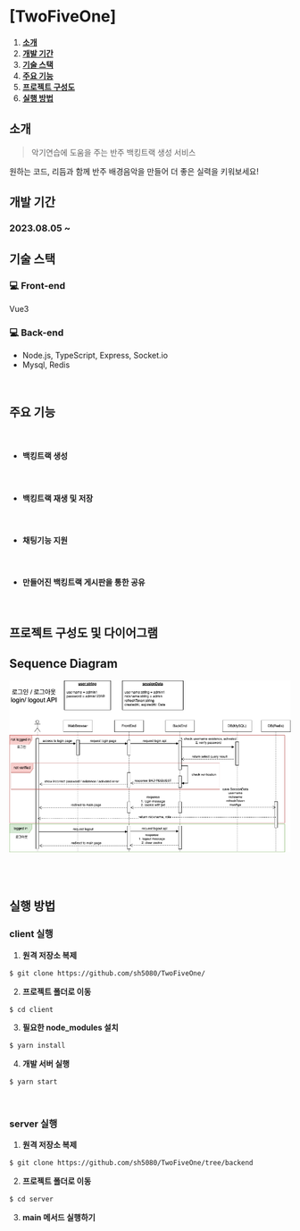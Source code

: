# [TwoFiveOne]

<div>

</div>

1. [**소개**](#소개)
2. [**개발 기간**](#개발-기간)
3. [**기술 스택**](#기술-스택)
4. [**주요 기능**](#주요-기능)
5. [**프로젝트 구성도**](#프로젝트-구성도)
6. [**실행 방법**](#실행-방법)

## 소개

> 악기연습에 도움을 주는 반주 백킹트랙 생성 서비스

원하는 코드, 리듬과 함께 반주 배경음악을 만들어 더 좋은 실력을 키워보세요!

## 개발 기간

### 2023.08.05 ~

## 기술 스택

### 💻 Front-end

Vue3

### 💻 Back-end

- Node.js, TypeScript, Express, Socket.io
- Mysql, Redis

<!-- ## ⭐ Infra Structure

<p align="center">
<img src="https://img.shields.io/badge/Amazon AWS-232F3E?style=for-the-badge&logo=Amazon AWS&logoColor=white"> <img src="https://img.shields.io/badge/Amazon S3-569A31?style=for-the-badge&logo=Amazon S3&logoColor=white">   <img src="https://img.shields.io/badge/Docker-2496ED?style=for-the-badge&logo=Docker&logoColor=white">
</p>

- AWS EC2 와 Docker 를 사용해 서버를 구축했어요.
- AWS S3 이미지 스토리지 서버를 사용하고 있어요.
 -->

<br />

## 주요 기능

<br />

- #### 백킹트랙 생성

<br />

- #### 백킹트랙 재생 및 저장

<br />

- #### 채팅기능 지원

<br />

- #### 만들어진 백킹트랙 게시판을 통한 공유

<br />

<!-- - #### 다크모드 지원 🌙 -->

<!-- <br /> -->

## 프로젝트 구성도 및 다이어그램

## Sequence Diagram

![](diagrams/auth.drawio.png)

<br />

<br />

## 실행 방법

### client 실행

1. **원격 저장소 복제**

```bash
$ git clone https://github.com/sh5080/TwoFiveOne/
```

2. **프로젝트 폴더로 이동**

```bash
$ cd client
```

3. **필요한 node_modules 설치**

```bash
$ yarn install
```

4. **개발 서버 실행**

```bash
$ yarn start
```

<br />

### server 실행

1. **원격 저장소 복제**

```bash
$ git clone https://github.com/sh5080/TwoFiveOne/tree/backend
```

2. **프로젝트 폴더로 이동**

```bash
$ cd server
```

3. **main 메서드 실행하기**
